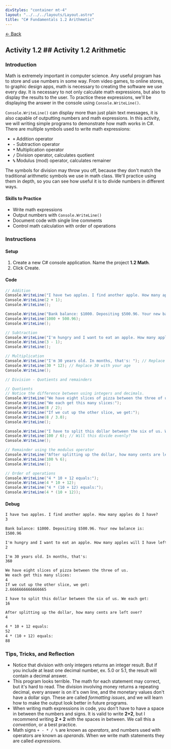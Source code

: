 ```yaml
---
divStyles: "container mt-4"
layout: "../../../layouts/Layout.astro"
title: "C# Fundamentals 1.2 Arithmetic"
---
```


[← Back](/c-sharp-fundamentals/)

## Activity 1.2 ## Activity 1.2 Arithmetic

### Introduction

Math is extremely important in computer science. Any useful program has to store and use numbers in some way. From video games, to online stores, to graphic design apps, math is necessary to creating the software we use every day. It is necessary to not only calculate math expressions, but also to display the results to the user. To practice these expressions, we'll be displaying the answer in the console using `Console.WriteLine()`.

`Console.WriteLine()` can display more than just plain text messages, it is also capable of outputting numbers and math expressions. In this activity, we will writing simple programs to demonstrate how math works in C#. There are multiple symbols used to write math expressions:

- **`+`** Addition operator
- **`-`** Subtraction operator
- **`*`** Multiplication operator
- **`/`** Division operator, calculates quotient
- **`%`** Modulus (mod) operator, calculates remainer

The symbols for division may throw you off, because they don't match the traditional arithmetic symbols we use in math class. We'll practice using them in depth, so you can see how useful it is to divide numbers in different ways.

#### Skills to Practice

- Write math expressions
- Output numbers with `Console.WriteLine()`
- Document code with single line comments
- Control math calculation with order of operations

### Instructions

#### Setup

1. Create a new C# console application. Name the project **1.2 Math**.
2. Click Create.

#### Code

```cs
// Addition
Console.WriteLine("I have two apples. I find another apple. How many apples do I have?");
Console.WriteLine(2 + 1);
Console.WriteLine();

Console.WriteLine("Bank balance: $1000. Depositing $500.96. Your new balance is:");
Console.WriteLine(1000 + 500.96);
Console.WriteLine();

// Subtraction
Console.WriteLine("I'm hungry and I want to eat an apple. How many apples will I have left?");
Console.WriteLine(3 - 1);
Console.WriteLine();

// Multiplication
Console.WriteLine("I'm 30 years old. In months, that's: "); // Replace 30 with your age
Console.WriteLine(30 * 12); // Replace 30 with your age
Console.WriteLine();

// Division - Quotients and remainders

// Quotients
// Notice the difference between using integers and decimals.
Console.WriteLine("We have eight slices of pizza between the three of us.");
Console.WriteLine("We each get this many slices:");
Console.WriteLine(8 / 2);
Console.WriteLine("If we cut up the other slice, we get:");
Console.WriteLine(8 / 3.0);
Console.WriteLine();

Console.WriteLine("I have to split this dollar between the six of us. We each get: ");
Console.WriteLine(100 / 6); // Will this divide evenly?
Console.WriteLine();

// Remainder using the modulus operator
Console.WriteLine("After splitting up the dollar, how many cents are left over?");
Console.WriteLine(100 % 6);
Console.WriteLine();

// Order of operations
Console.WriteLine("4 * 10 + 12 equals:");
Console.WriteLine(4 * 10 + 12);
Console.WriteLine("4 * (10 + 12) equals:");
Console.WriteLine(4 * (10 + 12));
```

#### Debug

```txt
I have two apples. I find another apple. How many apples do I have?
3

Bank balance: $1000. Depositing $500.96. Your new balance is:
1500.96

I'm hungry and I want to eat an apple. How many apples will I have left?
2

I'm 30 years old. In months, that's:
360

We have eight slices of pizza between the three of us.
We each get this many slices:
4
If we cut up the other slice, we get:
2.6666666666666665

I have to split this dollar between the six of us. We each get:
16

After splitting up the dollar, how many cents are left over?
4

4 * 10 + 12 equals:
52
4 * (10 + 12) equals:
88
```

### Tips, Tricks, and Reflection

- Notice that division with only integers returns an integer result. But if you include at least one decimal number, ex. 5.0 or 5.1, the result will contain a decimal answer.
- This program looks terrible. The math for each statement may correct, but it's hard to read. The division involving money returns a repeating decimal, every answer is on it's own line, and the monetary values don't have a dollar sign. These are called _formatting issues_, and we will learn how to make the output look better in future programs.
- When writing math expressions in code, you don't have to have a space in between the numbers and signs. It is valid to write **2+2**, but I recommend writing **2 + 2** with the spaces in between. We call this a _convention_, or a best practice.
- Math signs `+ - * / %` are known as _operators_, and numbers used with operators are known as _operands_. When we write math statements they are called _expressions_.
